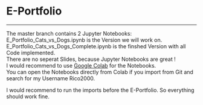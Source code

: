 # E-Portfolio
--------
The master branch contains 2 Jupyter Notebooks: <br>
E_Portfolio_Cats_vs_Dogs.ipynb is the Version we will work on. <br>
E_Portfolio_Cats_vs_Dogs_Complete.ipynb is the finshed Version with all Code implemented. <br>
There are no seperat Slides, because Jupyter Notebooks are great ! <br>
I would recommend to use [Google Colab](https://colab.research.google.com/) for the Notebooks. <br>
You can open the Notebooks directly from Colab if you import from Git and search for my Username Rico2000.

I would recommend to run the imports before the E-Portfolio. So everything should work fine. 